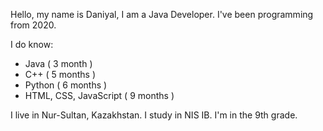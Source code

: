 Hello, my name is Daniyal, I am a Java Developer. I've been programming from 2020.

I do know:
- Java ( 3 month )
- C++ ( 5 months )
- Python ( 6 months )
- HTML, CSS, JavaScript ( 9 months )

I live in Nur-Sultan, Kazakhstan.
I study in NIS IB. I'm in the 9th grade.
